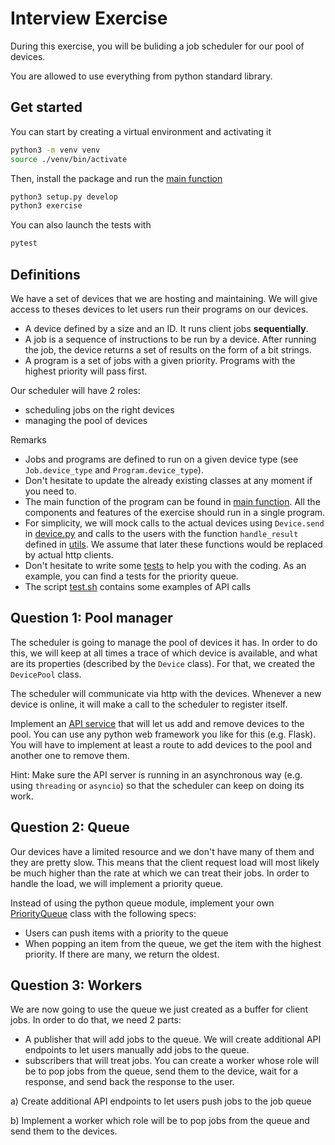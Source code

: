 
# Interview Exercise

During this exercise, you will be buliding a job scheduler for our pool of devices.

You are allowed to use everything from python standard library.

## Get started

You can start by creating a virtual environment and activating it

```bash
python3 -m venv venv
source ./venv/bin/activate
```

Then, install the package and run the [main function](exercise/__main__.py)

```bash
python3 setup.py develop
python3 exercise
```

You can also launch the tests with

```bash
pytest
```

## Definitions

We have a set of devices that we are hosting and maintaining. We will give access to theses devices to let users run their programs on our devices.

- A device defined by a size and an ID. It runs client jobs **sequentially**.
- A job is a sequence of instructions to be run by a device. After running the job, the device returns a set of results on the form of a bit strings.
- A program is a set of jobs with a given priority. Programs with the highest priority will pass first.

Our scheduler will have 2 roles:

- scheduling jobs on the right devices
- managing the pool of devices

Remarks

- Jobs and programs are defined to run on a given device type (see `Job.device_type` and `Program.device_type`).
- Don't hesitate to update the already existing classes at any moment if you need to.
- The main function of the program can be found in [main function](exercise/__main__.py). All the components and features of the exercise should run in a single program.
- For simplicity, we will mock calls to the actual devices using `Device.send` in [device.py](exercise/device.py) and calls to the users with the function `handle_result` defined in [utils](exercise/utils.py). We assume that later these functions would be replaced by actual http clients.
- Don't hesitate to write some [tests](exercice/tests) to help you with the coding. As an example, you can find a tests for the priority queue.
- The script [test.sh](test.sh) contains some examples of API calls

## Question 1: Pool manager

The scheduler is going to manage the pool of devices it has. In order to do this, we will keep at all times a trace of which device is available, and what are its properties (described by the `Device` class). For that, we created the `DevicePool` class.

The scheduler will communicate via http with the devices. Whenever a new device is online, it will make a call to the scheduler to register itself.

Implement an [API service](exercise/api.py) that will let us add and remove devices to the pool. You can use any python web framework you like for this (e.g. Flask).
You will have to implement at least a route to add devices to the pool and another one to remove them.

Hint: Make sure the API server is running in an asynchronous way (e.g. using `threading` or `asyncio`) so that the scheduler can keep on doing its work.

## Question 2: Queue

Our devices have a limited resource and we don't have many of them and they are pretty slow. This means that the client request load will most likely be much higher than the rate at which we can treat their jobs. In order to handle the load, we will implement a priority queue.

Instead of using the python queue module, implement your own [PriorityQueue](exercise/queue.py) class with the following specs:

- Users can push items with a priority to the queue
- When popping an item from the queue, we get the item with the highest priority. If there are many, we return the oldest.

## Question 3: Workers

We are now going to use the queue we just created as a buffer for client jobs. In order to do that, we need 2 parts:

- A publisher that will add jobs to the queue. We will create additional API endpoints to let users manually add jobs to the queue.
- subscribers that will treat jobs. You can create a worker whose role will be to pop jobs from the queue, send them to the device, wait for a response, and send back the response to the user.

a) Create additional API endpoints to let users push jobs to the job queue

b) Implement a worker which role will be to pop jobs from the queue and send them to the devices.
